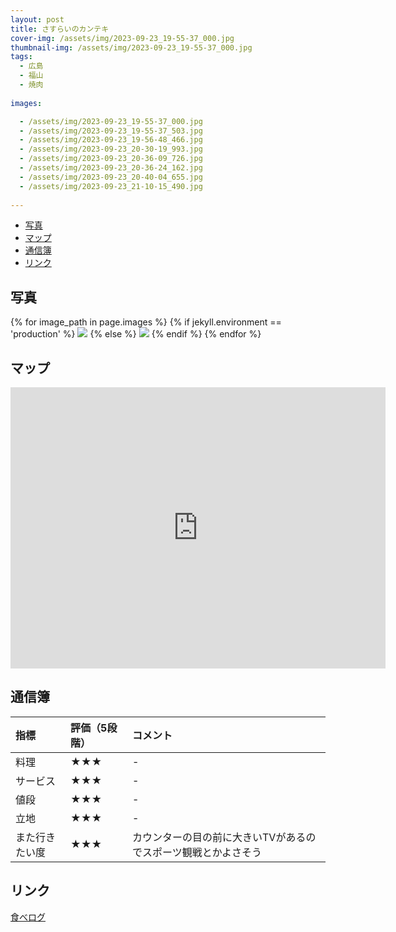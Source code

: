 ```yaml
---
layout: post
title: さすらいのカンテキ
cover-img: /assets/img/2023-09-23_19-55-37_000.jpg
thumbnail-img: /assets/img/2023-09-23_19-55-37_000.jpg
tags:
  - 広島
  - 福山
  - 焼肉
  
images:  

  - /assets/img/2023-09-23_19-55-37_000.jpg
  - /assets/img/2023-09-23_19-55-37_503.jpg
  - /assets/img/2023-09-23_19-56-48_466.jpg
  - /assets/img/2023-09-23_20-30-19_993.jpg
  - /assets/img/2023-09-23_20-36-09_726.jpg
  - /assets/img/2023-09-23_20-36-24_162.jpg
  - /assets/img/2023-09-23_20-40-04_655.jpg
  - /assets/img/2023-09-23_21-10-15_490.jpg
  
---
```




<!-- TOC -->

- [写真](#写真)
- [マップ](#マップ)
- [通信簿](#通信簿)
- [リンク](#リンク)

<!-- /TOC -->

## 写真

{% for image_path in page.images %}
{% if jekyll.environment == 'production' %}
<img src="https://raw.githubusercontent.com/taira1117/fukuyama_izakaya/master/{{ image_path }}">
{% else %}
<img src="{{ image_path }}">
{% endif %}
{% endfor %}

## マップ

<iframe src="https://www.google.com/maps/embed?pb=!1m18!1m12!1m3!1d411.06912049570525!2d133.36376278206092!3d34.48886311891229!2m3!1f0!2f0!3f0!3m2!1i1024!2i768!4f13.1!3m3!1m2!1s0x355111fec286157f%3A0xf8a5e9c7b37e5a69!2z44GV44GZ44KJ44GE44Gu44Kr44Oz44OG44KtIOemj-WxseS8j-imi-eUuumFkuWgtA!5e0!3m2!1sja!2sjp!4v1695527991343!5m2!1sja!2sjp" width="600" height="450" style="border:0;" allowfullscreen="" loading="lazy" referrerpolicy="no-referrer-when-downgrade"></iframe>

## 通信簿

| 指標 | 評価（5段階） | コメント |
| :------ |:--- | :--- |
| 料理 | ★★★ | - |
| サービス | ★★★ | - |
| 値段 | ★★★ | - |
| 立地 | ★★★ | - |
| また行きたい度 | ★★★ | カウンターの目の前に大きいTVがあるのでスポーツ観戦とかよさそう |

## リンク

[食べログ](https://tabelog.com/hiroshima/A3403/A340301/34026167/)